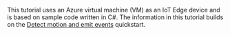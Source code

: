 This tutorial uses an Azure virtual machine (VM) as an IoT Edge device and is based on sample code written in C#. The information in this tutorial builds on the [Detect motion and emit events](../../../detect-motion-emit-events-quickstart.md) quickstart.
